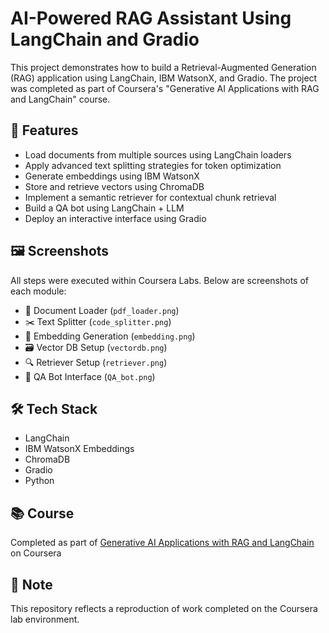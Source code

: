# AI-Powered RAG Assistant Using LangChain and Gradio

This project demonstrates how to build a Retrieval-Augmented Generation (RAG) application using LangChain, IBM WatsonX, and Gradio. The project was completed as part of Coursera's "Generative AI Applications with RAG and LangChain" course.

## 🚀 Features
- Load documents from multiple sources using LangChain loaders
- Apply advanced text splitting strategies for token optimization
- Generate embeddings using IBM WatsonX
- Store and retrieve vectors using ChromaDB
- Implement a semantic retriever for contextual chunk retrieval
- Build a QA bot using LangChain + LLM
- Deploy an interactive interface using Gradio

## 🖼️ Screenshots
All steps were executed within Coursera Labs. Below are screenshots of each module:

- 📄 Document Loader (`pdf_loader.png`)
- ✂️ Text Splitter (`code_splitter.png`)
- 🔢 Embedding Generation (`embedding.png`)
- 🗃️ Vector DB Setup (`vectordb.png`)
- 🔍 Retriever Setup (`retriever.png`)
- 🤖 QA Bot Interface (`QA_bot.png`)

## 🛠️ Tech Stack
- LangChain
- IBM WatsonX Embeddings
- ChromaDB
- Gradio
- Python

## 📚 Course
Completed as part of [Generative AI Applications with RAG and LangChain](https://www.coursera.org/learn/langchain-rag) on Coursera

## 📌 Note
This repository reflects a reproduction of work completed on the Coursera lab environment.
